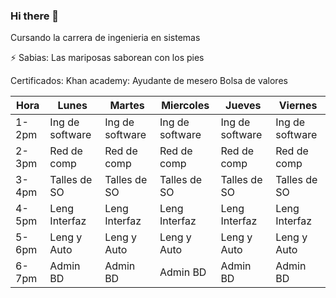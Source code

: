 ### Hi there 👋

Cursando la carrera de ingenieria en sistemas

⚡ Sabias: Las mariposas saborean con los pies

Certificados:
Khan academy:
Ayudante de mesero
Bolsa de valores

| Hora  | Lunes           | Martes          | Miercoles       | Jueves          | Viernes         |
|-------|-----------------|-----------------|-----------------|-----------------|-----------------|
| 1-2pm | Ing de software | Ing de software | Ing de software | Ing de software | Ing de software |
| 2-3pm | Red de comp     | Red de comp     | Red de comp     | Red de comp     | Red de comp     |
| 3-4pm | Talles de SO    | Talles de SO    | Talles de SO    | Talles de SO    | Talles de SO    |
| 4-5pm | Leng Interfaz   | Leng Interfaz   | Leng Interfaz   | Leng Interfaz   | Leng Interfaz   |
| 5-6pm | Leng y Auto     | Leng y Auto     | Leng y Auto     | Leng y Auto     | Leng y Auto     |
| 6-7pm | Admin BD        | Admin BD        | Admin BD        | Admin BD        | Admin BD        |
